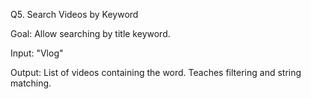 Q5. Search Videos by Keyword

Goal: Allow searching by title keyword.

Input: "Vlog"

Output: List of videos containing the word.
Teaches filtering and string matching.